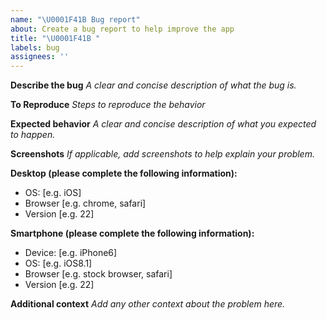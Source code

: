 ```yaml
---
name: "\U0001F41B Bug report"
about: Create a bug report to help improve the app
title: "\U0001F41B "
labels: bug
assignees: ''
---
```


**Describe the bug**
_A clear and concise description of what the bug is._

**To Reproduce**
_Steps to reproduce the behavior_

**Expected behavior**
_A clear and concise description of what you expected to happen._

**Screenshots**
_If applicable, add screenshots to help explain your problem._

**Desktop (please complete the following information):**

- OS: [e.g. iOS]
- Browser [e.g. chrome, safari]
- Version [e.g. 22]

**Smartphone (please complete the following information):**

- Device: [e.g. iPhone6]
- OS: [e.g. iOS8.1]
- Browser [e.g. stock browser, safari]
- Version [e.g. 22]

**Additional context**
_Add any other context about the problem here._
